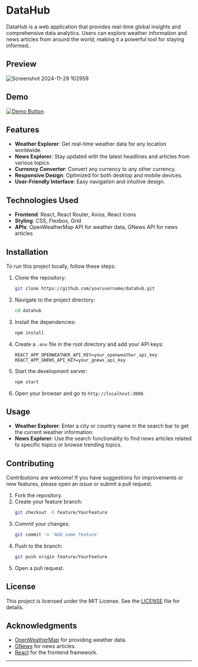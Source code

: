 # DataHub

DataHub is a web application that provides real-time global insights and comprehensive data analytics. Users can explore weather information and news articles from around the world, making it a powerful tool for staying informed..

## Preview
![Screenshot 2024-11-29 102959](https://github.com/user-attachments/assets/3ec12c1d-05b8-43df-b3da-68d1117631ec)

## Demo
<p> <a href="https://www.linkedin.com/posts/akash-de-alwis-976a82284_react-javascript-webdevelopment-activity-7264615782909714432-QPFv?utm_source=combined_share_message&utm_medium=member_desktop_web" target="_blank"> <img src="https://img.shields.io/badge/View%20Demo-Click%20Here-blue?style=for-the-badge&logo=linkedin" alt="Demo Button"> </a> </p>

## Features

- **Weather Explorer**: Get real-time weather data for any location worldwide.
- **News Explorer**: Stay updated with the latest headlines and articles from various topics.
- **Currency Convertor**: Convert any currency to any other currency.
- **Responsive Design**: Optimized for both desktop and mobile devices.
- **User-Friendly Interface**: Easy navigation and intuitive design.

## Technologies Used

- **Frontend**: React, React Router, Axios, React Icons
- **Styling**: CSS, Flexbox, Grid
- **APIs**: OpenWeatherMap API for weather data, GNews API for news articles

## Installation

To run this project locally, follow these steps:

1. Clone the repository:
   ```bash
   git clone https://github.com/yourusername/datahub.git
   ```

2. Navigate to the project directory:
   ```bash
   cd datahub
   ```

3. Install the dependencies:
   ```bash
   npm install
   ```

4. Create a `.env` file in the root directory and add your API keys:
   ```plaintext
   REACT_APP_OPENWEATHER_API_KEY=your_openweather_api_key
   REACT_APP_GNEWS_API_KEY=your_gnews_api_key
   ```

5. Start the development server:
   ```bash
   npm start
   ```

6. Open your browser and go to `http://localhost:3000`.

## Usage

- **Weather Explorer**: Enter a city or country name in the search bar to get the current weather information.
- **News Explorer**: Use the search functionality to find news articles related to specific topics or browse trending topics.

## Contributing

Contributions are welcome! If you have suggestions for improvements or new features, please open an issue or submit a pull request.

1. Fork the repository.
2. Create your feature branch:
   ```bash
   git checkout -b feature/YourFeature
   ```
3. Commit your changes:
   ```bash
   git commit -m 'Add some feature'
   ```
4. Push to the branch:
   ```bash
   git push origin feature/YourFeature
   ```
5. Open a pull request.

## License

This project is licensed under the MIT License. See the [LICENSE](LICENSE) file for details.

## Acknowledgments

- [OpenWeatherMap](https://openweathermap.org/) for providing weather data.
- [GNews](https://gnews.io/) for news articles.
- [React](https://reactjs.org/) for the frontend framework.

---

